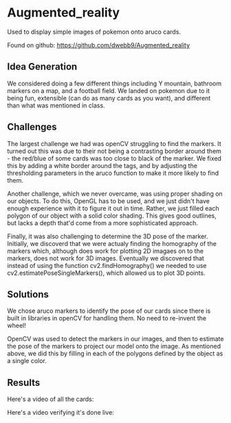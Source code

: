 # Augmented_reality
Used to display simple images of pokemon onto aruco cards.

Found on github: https://github.com/dwebb9/Augmented_reality

## Idea Generation
We considered doing a few different things including Y mountain, bathroom markers on a map, and a football field. We landed on pokemon due to it being fun, extensible (can do as many cards as you want), and different than what was mentioned in class.

## Challenges
The largest challenge we had was openCV struggling to find the markers. It turned out this was due to their not being a contrasting border around them - the red/blue of some cards was too close to black of the marker. We fixed this by adding a white border around the tags, and by adjusting the thresholding parameters in the aruco function to make it more likely to find them.

Another challenge, which we never overcame, was using proper shading on our objects. To do this, OpenGL has to be used, and we just didn't have enough experience with it to figure it out in time. Rather, we just filled each polygon of our object with a solid color shading. This gives good outlines, but lacks a depth that'd come from a more sophisticated approach.

Finally, it was also challenging to determine the 3D pose of the marker. Initially, we discoverd that we were actualy finding the homography of the markers which, although does work for plotting 2D imagaes on to the markers, does not work for 3D images. Eventually we discovered that instead of using the function cv2.findHomography() we needed to use cv2.estimatePoseSingleMarkers(), which allowed us to plot 3D points. 

## Solutions
We chose aruco markers to identify the pose of our cards since there is built in libraries in openCV for handling them. No need to re-invent the wheel!

OpenCV was used to detect the markers in our images, and then to estimate the pose of the markers to project our model onto the image. As mentioned above, we did this by filling in each of the polygons defined by the object as a single color.

## Results
Here's a video of all the cards: 

Here's a video verifying it's done live: 
